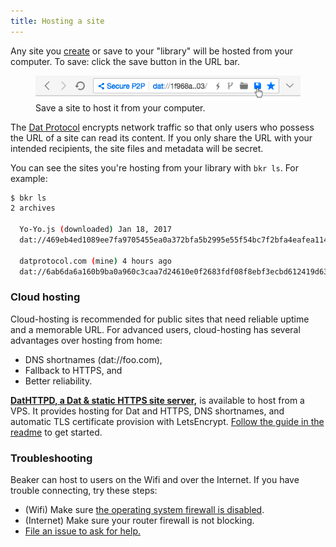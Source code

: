```yaml
---
title: Hosting a site
---
```


Any site you [create](/docs/howto/create-a-site.html) or save to your "library" will be hosted from your computer. To save: click the save button in the URL bar.

<figure>
  <img class="bordered" src="/img/screenshot-save-btn.png">
  <figcaption>Save a site to host it from your computer.</figcaption>
</figure>

The [Dat Protocol](/learn/dat.html) encrypts network traffic so that only users who possess the URL of a site can read its content. If you only share the URL with your intended recipients, the site files and metadata will be secret.

You can see the sites you're hosting from your library with `bkr ls`. For example:

```bash
$ bkr ls
2 archives

  Yo-Yo.js (downloaded) Jan 18, 2017 
  dat://469eb4ed1089ee7fa9705455ea0a372bfa5b2995e55f54bc7f2bfa4eafea114b

  datprotocol.com (mine) 4 hours ago 
  dat://6ab6da6a160b9ba0a960c3caa7d24610e0f2683fdf08f8ebf3ecbd612419d63c
```

### Cloud hosting

Cloud-hosting is recommended for public sites that need reliable uptime and a memorable URL. For advanced users, cloud-hosting has several advantages over hosting from home:

 - DNS shortnames (dat://foo.com),
 - Fallback to HTTPS, and
 - Better reliability.

**[DatHTTPD, a Dat & static HTTPS site server,](https://github.com/beakerbrowser/dathttpd)** is available to host from a VPS. It provides hosting for Dat and HTTPS, DNS shortnames, and automatic TLS certificate provision with LetsEncrypt. [Follow the guide in the readme](https://github.com/beakerbrowser/dathttpd) to get started.

### Troubleshooting

Beaker can host to users on the Wifi and over the Internet. If you have trouble connecting, try these steps:

 - (Wifi) Make sure [the operating system firewall is disabled](http://www.wikihow.com/Turn-off-Mac-Firewall).
 - (Internet) Make sure your router firewall is not blocking.
 - [File an issue to ask for help.](https://github.com/beakerbrowser/beaker/issues)

